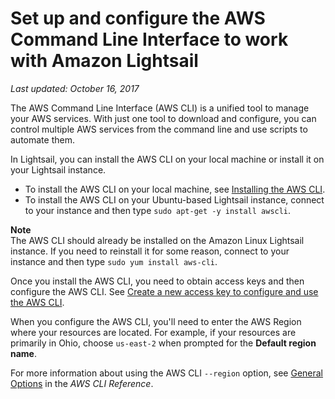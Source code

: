 # Set up and configure the AWS Command Line Interface to work with Amazon Lightsail<a name="lightsail-how-to-set-up-and-configure-aws-cli"></a>

 *Last updated: October 16, 2017* 

The AWS Command Line Interface \(AWS CLI\) is a unified tool to manage your AWS services\. With just one tool to download and configure, you can control multiple AWS services from the command line and use scripts to automate them\.

In Lightsail, you can install the AWS CLI on your local machine or install it on your Lightsail instance\.
+ To install the AWS CLI on your local machine, see [Installing the AWS CLI](http://docs.aws.amazon.com/cli/latest/userguide/installing.html)\.
+ To install the AWS CLI on your Ubuntu\-based Lightsail instance, connect to your instance and then type `sudo apt-get -y install awscli`\.

**Note**  
The AWS CLI should already be installed on the Amazon Linux Lightsail instance\. If you need to reinstall it for some reason, connect to your instance and then type `sudo yum install aws-cli`\.

Once you install the AWS CLI, you need to obtain access keys and then configure the AWS CLI\. See [Create a new access key to configure and use the AWS CLI](lightsail-how-to-set-up-access-keys-to-use-sdk-api-cli.md)\.

When you configure the AWS CLI, you'll need to enter the AWS Region where your resources are located\. For example, if your resources are primarily in Ohio, choose `us-east-2` when prompted for the **Default region name**\.

For more information about using the AWS CLI `--region` option, see [General Options](http://docs.aws.amazon.com/cli/latest/topic/config-vars.html#general-options) in the *AWS CLI Reference*\.